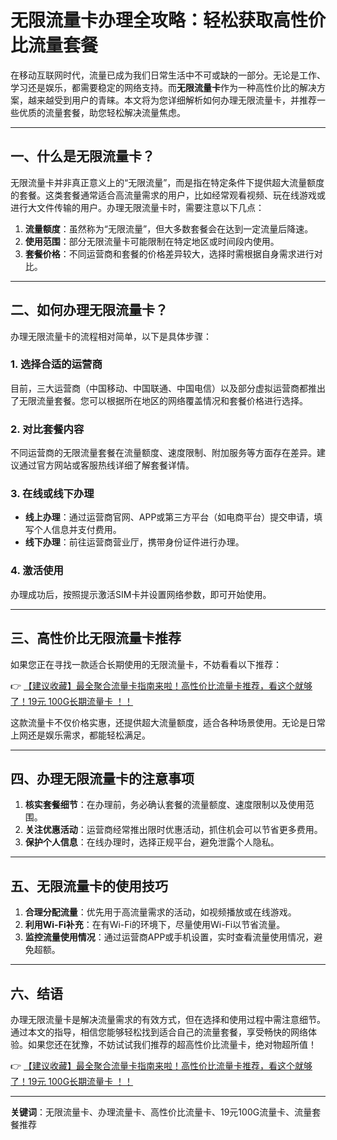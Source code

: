# 无限流量卡办理全攻略：轻松获取高性价比流量套餐

在移动互联网时代，流量已成为我们日常生活中不可或缺的一部分。无论是工作、学习还是娱乐，都需要稳定的网络支持。而**无限流量卡**作为一种高性价比的解决方案，越来越受到用户的青睐。本文将为您详细解析如何办理无限流量卡，并推荐一些优质的流量套餐，助您轻松解决流量焦虑。

---

## 一、什么是无限流量卡？

无限流量卡并非真正意义上的“无限流量”，而是指在特定条件下提供超大流量额度的套餐。这类套餐通常适合高流量需求的用户，比如经常观看视频、玩在线游戏或进行大文件传输的用户。办理无限流量卡时，需要注意以下几点：

1. **流量额度**：虽然称为“无限流量”，但大多数套餐会在达到一定流量后降速。
2. **使用范围**：部分无限流量卡可能限制在特定地区或时间段内使用。
3. **套餐价格**：不同运营商和套餐的价格差异较大，选择时需根据自身需求进行对比。

---

## 二、如何办理无限流量卡？

办理无限流量卡的流程相对简单，以下是具体步骤：

### 1. 选择合适的运营商
目前，三大运营商（中国移动、中国联通、中国电信）以及部分虚拟运营商都推出了无限流量套餐。您可以根据所在地区的网络覆盖情况和套餐价格进行选择。

### 2. 对比套餐内容
不同运营商的无限流量套餐在流量额度、速度限制、附加服务等方面存在差异。建议通过官方网站或客服热线详细了解套餐详情。

### 3. 在线或线下办理
- **线上办理**：通过运营商官网、APP或第三方平台（如电商平台）提交申请，填写个人信息并支付费用。
- **线下办理**：前往运营商营业厅，携带身份证件进行办理。

### 4. 激活使用
办理成功后，按照提示激活SIM卡并设置网络参数，即可开始使用。

---

## 三、高性价比无限流量卡推荐

如果您正在寻找一款适合长期使用的无限流量卡，不妨看看以下推荐：

👉 [【建议收藏】最全聚合流量卡指南来啦！高性价比流量卡推荐，看这个就够了！19元 100G长期流量卡 ！！](https://bit.ly/Liuliangka)

这款流量卡不仅价格实惠，还提供超大流量额度，适合各种场景使用。无论是日常上网还是娱乐需求，都能轻松满足。

---

## 四、办理无限流量卡的注意事项

1. **核实套餐细节**：在办理前，务必确认套餐的流量额度、速度限制以及使用范围。
2. **关注优惠活动**：运营商经常推出限时优惠活动，抓住机会可以节省更多费用。
3. **保护个人信息**：在线办理时，选择正规平台，避免泄露个人隐私。

---

## 五、无限流量卡的使用技巧

1. **合理分配流量**：优先用于高流量需求的活动，如视频播放或在线游戏。
2. **利用Wi-Fi补充**：在有Wi-Fi的环境下，尽量使用Wi-Fi以节省流量。
3. **监控流量使用情况**：通过运营商APP或手机设置，实时查看流量使用情况，避免超额。

---

## 六、结语

办理无限流量卡是解决流量需求的有效方式，但在选择和使用过程中需注意细节。通过本文的指导，相信您能够轻松找到适合自己的流量套餐，享受畅快的网络体验。如果您还在犹豫，不妨试试我们推荐的超高性价比流量卡，绝对物超所值！

👉 [【建议收藏】最全聚合流量卡指南来啦！高性价比流量卡推荐，看这个就够了！19元 100G长期流量卡 ！！](https://bit.ly/Liuliangka)

---

**关键词**：无限流量卡、办理流量卡、高性价比流量卡、19元100G流量卡、流量套餐推荐